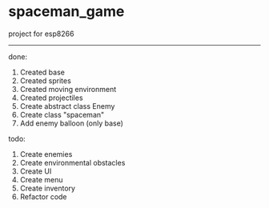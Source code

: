 # spaceman_game

project for esp8266

---

done:
1. Created base
2. Created sprites
3. Created moving environment
4. Created projectiles
5. Create abstract class Enemy
6. Create class "spaceman"
7. Add enemy balloon (only base)

todo: 
1. Create enemies
2. Create environmental obstacles
3. Create UI
4. Create menu
5. Create inventory
6. Refactor code